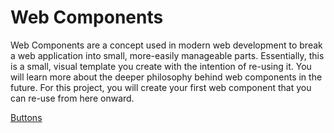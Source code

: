 # Web Components

Web Components are a concept used in modern web development to break a web application into small, more-easily manageable parts. Essentially, this is a small, visual template you create with the intention of re-using it. You will learn more about the deeper philosophy behind web components in the future. For this project, you will create your first web component that you can re-use from here onward.

[Buttons](https://andrewatts85.github.io/web-components/components/buttons/)
